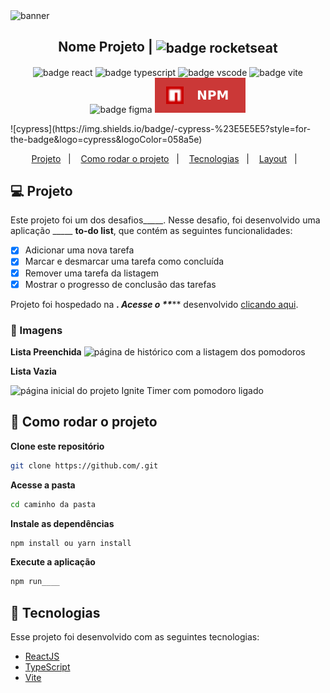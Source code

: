 <img src=".github/banner.png" alt="banner" />

<h2 align="center">
   Nome Projeto | <img alt="badge rocketseat" align="center" src=".github/rocket.svg">
</h2>

<p align="center">
<img alt="badge react" src=".github/badge-react.svg">
<img alt="badge typescript" src=".github/badge-typescript.svg">
<img alt="badge vscode" src=".github/badge-visual_studio_code.svg">
<img alt="badge vite" src=".github/badge-vitejs.svg">
<img alt="badge figma" src=".github/badge-figma.svg">
<img alt="badge npm" src=".github/badge-npm.svg">
</p>
![cypress](https://img.shields.io/badge/-cypress-%23E5E5E5?style=for-the-badge&logo=cypress&logoColor=058a5e)

<p align="center">
  <a href="#-projeto">Projeto</a>&nbsp;&nbsp;&nbsp;|&nbsp;&nbsp;&nbsp;
  <a href="#-como-rodar-o-projeto">Como rodar o projeto</a>&nbsp;&nbsp;&nbsp;|&nbsp;&nbsp;&nbsp;
  <a href="#-tecnologias">Tecnologias</a>&nbsp;&nbsp;&nbsp;|&nbsp;&nbsp;&nbsp;
  <a href="#-Layout">Layout</a>&nbsp;&nbsp;&nbsp;|&nbsp;&nbsp;&nbsp;
</p>

## 💻 Projeto

Este projeto foi um dos desafios_____. Nesse desafio, foi desenvolvido uma aplicação _____ **to-do list**, que contém as seguintes funcionalidades:

- [x] Adicionar uma nova tarefa
- [x] Marcar e desmarcar uma tarefa como concluída
- [x] Remover uma tarefa da listagem
- [x] Mostrar o progresso de conclusão das tarefas

Projeto foi hospedado na ___. Acesse o **___** desenvolvido [clicando aqui](https://url_da_hospedagem/).

### 📸 Imagens

**Lista Preenchida**
<img src=".github/ignite-todo-list-desktop.png" alt="página de histórico com a listagem dos pomodoros" />

**Lista Vazia**

<img src=".github/ignite-todo-empty.png" alt="página inicial do projeto Ignite Timer com pomodoro ligado" />

## 🧭 Como rodar o projeto

**Clone este repositório**

```bash
git clone https://github.com/.git
```

**Acesse a pasta**

```bash
cd caminho da pasta
```

**Instale as dependências**

```bash
npm install ou yarn install
```

**Execute a aplicação**

```bash
npm run____
```

## 🚀 Tecnologias

Esse projeto foi desenvolvido com as seguintes tecnologias:

- [ReactJS](https://pt-br.reactjs.org/)
- [TypeScript](https://www.typescriptlang.org/pt/)
- [Vite](https://vitejs.dev/)

